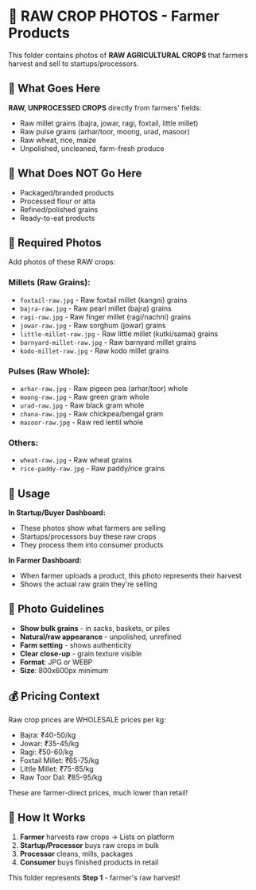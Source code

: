 # 🌾 RAW CROP PHOTOS - Farmer Products

This folder contains photos of **RAW AGRICULTURAL CROPS** that farmers harvest and sell to startups/processors.

## 📁 What Goes Here

**RAW, UNPROCESSED CROPS** directly from farmers' fields:
- Raw millet grains (bajra, jowar, ragi, foxtail, little millet)
- Raw pulse grains (arhar/toor, moong, urad, masoor)
- Raw wheat, rice, maize
- Unpolished, uncleaned, farm-fresh produce

## 🚫 What Does NOT Go Here

- Packaged/branded products
- Processed flour or atta
- Refined/polished grains
- Ready-to-eat products

## 📸 Required Photos

Add photos of these RAW crops:

### Millets (Raw Grains):
- `foxtail-raw.jpg` - Raw foxtail millet (kangni) grains
- `bajra-raw.jpg` - Raw pearl millet (bajra) grains
- `ragi-raw.jpg` - Raw finger millet (ragi/nachni) grains
- `jowar-raw.jpg` - Raw sorghum (jowar) grains
- `little-millet-raw.jpg` - Raw little millet (kutki/samai) grains
- `barnyard-millet-raw.jpg` - Raw barnyard millet grains
- `kodo-millet-raw.jpg` - Raw kodo millet grains

### Pulses (Raw Whole):
- `arhar-raw.jpg` - Raw pigeon pea (arhar/toor) whole
- `moong-raw.jpg` - Raw green gram whole
- `urad-raw.jpg` - Raw black gram whole
- `chana-raw.jpg` - Raw chickpea/bengal gram
- `masoor-raw.jpg` - Raw red lentil whole

### Others:
- `wheat-raw.jpg` - Raw wheat grains
- `rice-paddy-raw.jpg` - Raw paddy/rice grains

## 🎯 Usage

**In Startup/Buyer Dashboard:**
- These photos show what farmers are selling
- Startups/processors buy these raw crops
- They process them into consumer products

**In Farmer Dashboard:**
- When farmer uploads a product, this photo represents their harvest
- Shows the actual raw grain they're selling

## 📝 Photo Guidelines

- **Show bulk grains** - in sacks, baskets, or piles
- **Natural/raw appearance** - unpolished, unrefined
- **Farm setting** - shows authenticity
- **Clear close-up** - grain texture visible
- **Format**: JPG or WEBP
- **Size**: 800x600px minimum

## 💰 Pricing Context

Raw crop prices are WHOLESALE prices per kg:
- Bajra: ₹40-50/kg
- Jowar: ₹35-45/kg
- Ragi: ₹50-60/kg
- Foxtail Millet: ₹65-75/kg
- Little Millet: ₹75-85/kg
- Raw Toor Dal: ₹85-95/kg

These are farmer-direct prices, much lower than retail!

## 🔄 How It Works

1. **Farmer** harvests raw crops → Lists on platform
2. **Startup/Processor** buys raw crops in bulk
3. **Processor** cleans, mills, packages
4. **Consumer** buys finished products in retail

This folder represents **Step 1** - farmer's raw harvest!

